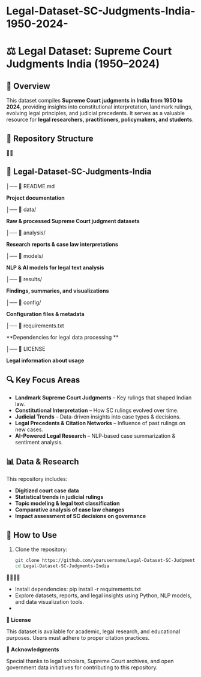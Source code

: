 # Legal-Dataset-SC-Judgments-India-1950-2024-
# ⚖️ Legal Dataset: Supreme Court Judgments India (1950–2024)

## 📌 Overview
This dataset compiles **Supreme Court judgments in India from 1950 to 2024**, providing insights into constitutional interpretation, landmark rulings, evolving legal principles, and judicial precedents. It serves as a valuable resource for **legal researchers, practitioners, policymakers, and students**.

## 📁 Repository Structure


## 📂 Legal-Dataset-SC-Judgments-India

│── 📄 README.md  

**Project documentation**

│── 📂 data/        

**Raw & processed Supreme Court judgment datasets**

│── 📂 analysis/       

**Research reports & case law interpretations**

│── 📂 models/     

**NLP & AI models for legal text analysis**

│── 📂 results/               

**Findings, summaries, and visualizations**

│── 📂 config/      

 **Configuration files & metadata**
 
│── 📄 requirements.txt      

**Dependencies for legal data processing **

│── 📄 LICENSE              

 **Legal information about usage**

## 🔍 Key Focus Areas
- **Landmark Supreme Court Judgments** – Key rulings that shaped Indian law.
- **Constitutional Interpretation** – How SC rulings evolved over time.
- **Judicial Trends** – Data-driven insights into case types & decisions.
- **Legal Precedents & Citation Networks** – Influence of past rulings on new cases.
- **AI-Powered Legal Research** – NLP-based case summarization & sentiment analysis.

## 📊 Data & Research
This repository includes:
- **Digitized court case data**
- **Statistical trends in judicial rulings**
- **Topic modeling & legal text classification**
- **Comparative analysis of case law changes**
- **Impact assessment of SC decisions on governance**

## 🚀 How to Use
1. Clone the repository:
   ```bash
   git clone https://github.com/yourusername/Legal-Dataset-SC-Judgments-India.git
   cd Legal-Dataset-SC-Judgments-India


- Install dependencies:
pip install -r requirements.txt
- Explore datasets, reports, and legal insights using Python, NLP models, and data visualization tools.
- 
**📜 License**
  
This dataset is available for academic, legal research, and educational purposes. Users must adhere to proper citation practices.

**🙌 Acknowledgments**

Special thanks to legal scholars, Supreme Court archives, and open government data initiatives for contributing to this repository.
